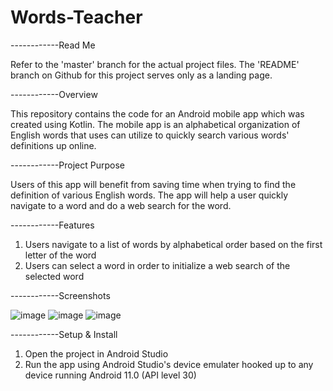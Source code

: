 # Words-Teacher
------------Read Me

Refer to the 'master' branch for the actual project files. The 'README' branch on Github for this project serves only as a landing page.

------------Overview

This repository contains the code for an Android mobile app which was created using Kotlin. The mobile app is an alphabetical organization of English words that uses can utilize to quickly search various words' definitions up online.

------------Project Purpose

Users of this app will benefit from saving time when trying to find the definition of various English words. The app will help a user quickly navigate to a word and do a web search for the word.

------------Features

1. Users navigate to a list of words by alphabetical order based on the first letter of the word
2. Users can select a word in order to initialize a web search of the selected word

------------Screenshots

![image](https://user-images.githubusercontent.com/108777490/178414405-d558e53f-6832-440c-bc62-882ff26ecced.png)
![image](https://user-images.githubusercontent.com/108777490/178414453-ee130d95-d605-40d5-b79d-e55ae412fd68.png)
![image](https://user-images.githubusercontent.com/108777490/178414474-81368c8e-78ba-41d6-8a48-1ded13b24fd5.png)

------------Setup & Install
1. Open the project in Android Studio
2. Run the app using Android Studio's device emulater hooked up to any device running Android 11.0 (API level 30)

